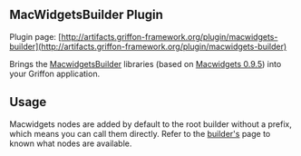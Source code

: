 
MacWidgetsBuilder Plugin
------------------------

Plugin page: [http://artifacts.griffon-framework.org/plugin/macwidgets-builder](http://artifacts.griffon-framework.org/plugin/macwidgets-builder)


Brings the [MacwidgetsBuilder][1] libraries (based on [Macwidgets 0.9.5][2]) into your Griffon application.

Usage
----
Macwidgets nodes are added by default to the root builder without a prefix, which means you can call them directly.
Refer to the [builder's][1] page to known what nodes are available.


[1]: http://griffon.codehaus.org/MacwidgetsBuilder
[2]: http://code.google.com/p/macwidgets


